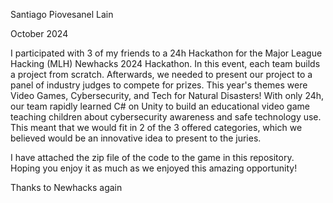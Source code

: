 Santiago Piovesanel Lain

October 2024

I participated with 3 of my friends to a 24h Hackathon for the Major League Hacking (MLH) Newhacks 2024 Hackathon.
In this event, each team builds a project from scratch. Afterwards, we needed to present our project to a panel of industry judges to compete for prizes. 
This year's themes were Video Games, Cybersecurity, and Tech for Natural Disasters!
With only 24h, our team rapidly learned C# on Unity to build an educational video game teaching children about cybersecurity awareness and safe technology use.
This meant that we would fit in 2 of the 3 offered categories, which we believed would be an innovative idea to present to the juries.

I have attached the zip file of the code to the game in this repository.
Hoping you enjoy it as much as we enjoyed this amazing opportunity!

Thanks to Newhacks again
